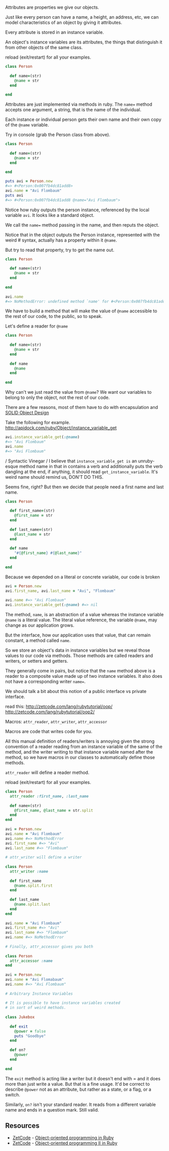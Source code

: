 Attributes are properties we give our objects.
 
Just like every person can have a name, a height, an address, etc, we can model characteristics of an object by giving it attributes.
 
Every attribute is stored in an instance variable.
 
An object's instance variables are its attributes, the things that distinguish it from other objects of the same class.
 
reload (exit/restart) for all your examples.

```ruby 
class Person
 
  def name=(str)
    @name = str
  end
 
end
```
 
Attributes are just implemented via methods in ruby. The `name=` method accepts one argument, a string, that is the name of the individual.
 
Each instance or individual person gets their own name and their own copy of the `@name` variable.
 
Try in console (grab the Person class from above).
 
```ruby
class Person
 
  def name=(str)
    @name = str
  end
 
end

puts avi = Person.new
#=> #<Person:0x007fb4dc81add8>
avi.name = "Avi Flombaum"
puts avi
#=> #<Person:0x007fb4dc81add8 @name="Avi Flombaum">
```

Notice how ruby outputs the person instance, referenced by the local variable `avi`. It looks like a standard object.
 
We call the `name=` method passing in the name, and then reputs the object.
 
Notice that in the object outputs the Person instance, represented with the weird #<Object> syntax, actually has a property within it `@name`.
 
But try to read that property, try to get the name out.
 
```ruby
class Person
 
  def name=(str)
    @name = str
  end
 
end
 
avi.name
#=> NoMethodError: undefined method `name' for #<Person:0x007fb4dc81add8 @name="Avi Flombaum">
```

We have to build a method that will make the value of `@name` accessible to the rest of our code, to the public, so to speak.
 
Let's define a reader for `@name`
 
```ruby
class Person
 
  def name=(str)
    @name = str
  end
 
  def name
    @name
  end
 
end
```

Why can't we just read the value from `@name`? We want our variables to belong to only the object, not the rest of our code.
 
There are a few reasons, most of them have to do with encapsulation and [SOLID Object Design](http://en.wikipedia.org/wiki/Solid_\(object-oriented_design\))

 
Take the following for example. http://apidock.com/ruby/Object/instance_variable_get

```ruby
avi.instance_variable_get(:@name)
#=> "Avi Flombaum"
avi.name
#=> "Avi Flombaum"
```

/ Syntactic Vinegar /
I believe that `instance_variable_get is` an unruby-esque method name in that in contains a verb and additionally puts the verb dangling at the end, if anything, it should read `get_instance_variable`. It's weird name should remind us, DON'T DO THIS.
 
Seems fine, right? But then we decide that people need a first name and last name.
 
```ruby
class Person
 
  def first_name=(str)
    @first_name = str
  end
 
  def last_name=(str)
    @last_name = str
  end
 
  def name
    "#{@first_name} #{@last_name}"
  end
 
end
```
 
Because we depended on a literal or concrete variable, our code is broken
 
```ruby
avi = Person.new
avi.first_name, avi.last_name = "Avi", "Flombaum"
 
avi.name #=> "Avi Flombaum"
avi.instance_variable_get(:@name) #=> nil
```

The method, `name`, is an abstraction of a value whereas the instance variable `@name` is a literal value. The literal value reference, the variable `@name`, may change as our application grows.
 
But the interface, how our application uses that value, that can remain constant, a method called `name`.
 
So we store an object's data in instance variables but we reveal those values to our code via methods. Those methods are called readers and writers, or setters and getters.
 
They generally come in pairs, but notice that the `name` method above is a reader to a composite value made up of two instance variables. It also does not have a corresponding writer `name=`.
 
We should talk a bit about this notion of a public interface vs private interface.
 
read this:
http://zetcode.com/lang/rubytutorial/oop/
http://zetcode.com/lang/rubytutorial/oop2/
 
Macros: `attr_reader`, `attr_writer`, `attr_accessor`
 
Macros are code that writes code for you.
 
All this manual definition of readers/writers is annoying given the strong convention of a reader reading from an instance variable of the same of the method, and the writer writing to that instance variable named after the method, so we have macros in our classes to automatically define those methods.
 
`attr_reader` will define a reader method.
 
reload (exit/restart) for all your examples.
 
```ruby
class Person
  attr_reader :first_name, :last_name
 
  def name=(str)
    @first_name, @last_name = str.split
  end
end
 
avi = Person.new
avi.name = "Avi Flombaum"
avi.name #=> NoMethodError
avi.first_name #=> "Avi"
avi.last_name #=> "Flombaum"
 
# attr_writer will define a writer
 
class Person
  attr_writer :name
 
  def first_name
    @name.split.first
  end
 
  def last_name
    @name.split.last
  end
end
 
avi.name = "Avi Flombaum"
avi.first_name #=> "Avi"
avi.last_name #=> "Flombaum"
avi.name #=> NoMethodError
 
# Finally, attr_accessor gives you both
 
class Person
  attr_accessor :name
end
 
avi = Person.new
avi.name = "Avi Flomabaum"
avi.name #=> "Avi Flombaum"
 
# Arbitrary Instance Variables
 
# It is possible to have instance variables created
# in sort of weird methods.
 
class Jukebox
 
  def exit
    @power = false
    puts "Goodbye"
  end
 
  def on?
    @power
  end
 
end
```

The `exit` method is acting like a writer but it doesn't end with = and it does more than just write a value. But that is a fine usage. It'd be correct to describe `@power` not as an attribute, but rather as a state, or a flag, or a switch.
 
Similarly, `on?` isn't your standard reader. It reads from a different variable name and ends in a question mark. Still valid.

## Resources

* [ZetCode](http://zetcode.com/) - [Object-oriented programming in Ruby](http://zetcode.com/lang/rubytutorial/oop/) 
* [ZetCode](http://zetcode.com/) - [Object-oriented programming II in Ruby](http://zetcode.com/lang/rubytutorial/oop2/)
